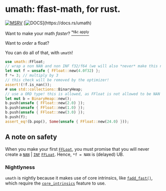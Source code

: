 # umath: ffast-math, for rust.

[![MSRV](https://img.shields.io/badge/msrv-nightly-blue?style=for-the-badge&logo=rust)](#nightlyness)
[![DOCS](https://img.shields.io/badge/docs.rs-umath-66c2a5?style=for-the-badge&labelColor=555555&logo=docs.rs")](https://docs.rs/umath)

Want to make your math *faster*? [<sup>*t&c apply</sup>](https://simonbyrne.github.io/notes/fastmath)

Want to *order* a float?

You can do all of that, with `umath`!

```rs
use umath::FFloat;
// wrap a non NAN and non INF f32/f64 (we will also *never* make this number nan).
let mut f = unsafe { FFloat::new(4.0f32) };
f *= 3; // multiply by 3
// this check will be removed by the optimizer!
assert!(!f.is_nan());
# use std::collections::BinaryHeap;
// use a ORD type! this is allowed, as FFloat is not allowed to be NAN | INF.
let mut b = BinaryHeap::new();
b.push(unsafe { FFloat::new(2.0) });
b.push(unsafe { FFloat::new(1.0) });
b.push(unsafe { FFloat::new(3.0) });
b.push(f);
assert_eq!(b.pop(), Some(unsafe { FFloat::new(24.0) }));
```

## A note on safety

When you make your first [`FFLoat`](https://docs.rs/umath/latest/umath/struct.FFloat.html), you must promise that you will never create a [`NAN`](https://doc.rust-lang.org/nightly/std/primitive.f32.html#associatedconstant.NAN) | [`INF`](https://doc.rust-lang.org/nightly/std/primitive.f32.html#associatedconstant.INFINITY) [`FFLoat`](https://docs.rs/umath/latest/umath/struct.FFloat.html). Hence, `*f = NAN` is (delayed) UB.

### Nightlyness

`umath` is nightly because it makes use of core intrinsics, like [`fadd_fast()`](https://doc.rust-lang.org/nightly/core/intrinsics/fn.fadd_fast.html), which require the [`core_intrinsics`](https://doc.rust-lang.org/nightly/unstable-book/library-features/core-intrinsics.html) feature to use.